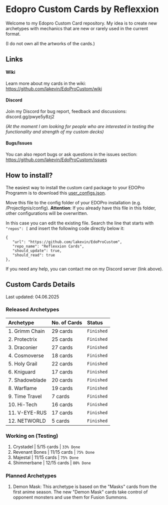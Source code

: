 # Edopro Custom Cards by Reflexxion

Welcome to my Edopro Custom Card repository. My idea is to create new archetypes with mechanics that are new or rarely used in the current format.

(I do not own all the artworks of the cards.)

## Links

#### Wiki
Learn more about my cards in the wiki: https://github.com/lakevin/EdoProCustom/wiki

#### Discord
Join my Discord for bug report, feedback and discussions: discord.gg/pwye5y8zj2

<i>(At the moment I am looking for people who are interested in testing the functionality and strength of my custom decks)</i>

#### Bugs/Issues
You can also report bugs or ask questions in the issues section: https://github.com/lakevin/EdoProCustom/issues

## How to install?

The easiest way to install the custom card package to your EDOPro Programm is to download this <a href="https://github.com/lakevin/EdoProCustom/blob/assets/assets/user_configs.json">user_configs.json</a>.

Move this file to the config folder of your EDOPro installation (e.g. <YOUR PATH>/ProjectIgnis/config). <b>Attention</b>: If you already have this file in this folder, other configurations will be overwritten.

In this case you can edit the existing file. Search the line that starts with ```"repos": [``` and insert the following code directly below it:

```
{
   "url": "https://github.com/lakevin/EdoProCustom",
   "repo_name": "Reflexxion Cards",
   "should_update": true,
   "should_read": true
},
```

If you need any help, you can contact me on my Discord server (link above).

## Custom Cards Details

Last updated: 04.06.2025

### Released Archetypes

| Archetype       | No. of Cards | Status     |
| :-------------- | :----------- | :--------- |
| 1. Grimm Chain  | 29 cards     | `Finished` |
| 2. Protectrix   | 25 cards     | `Finished` |
| 3. Draconier    | 27 cards     | `Finished` |
| 4. Cosmoverse   | 18 cards     | `Finished` |
| 5. Holy Grail   | 22 cards     | `Finished` |
| 6. Kniguard     | 17 cards     | `Finished` |
| 7. Shadowblade  | 20 cards     | `Finished` |
| 8. Warflame     | 19 cards     | `Finished` |
| 9. Time Travel  | 7 cards      | `Finished` |
| 10. Hi-Tech     | 16 cards     | `Finished` |
| 11. V-EYE-RUS   | 17 cards     | `Finished` |
| 12. NETWORLD    | 5 cards      | `Finished` |

### Working on (Testing)

1. Crystadel | 5/15 cards | `33% Done`
2. Revenant Bones | 11/15 cards | `75% Done`
3. Majestal | 11/15 cards | `75% Done`
4. Shimmerbane | 12/15 cards | `80% Done`

### Planned Archetypes

1. Demon Mask: This archetype is based on the "Masks" cards from the first anime season. The new "Demon Mask" cards take control of opponent monsters and use them for Fusion Summons.


